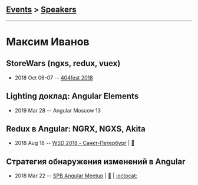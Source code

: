 ## [Events](../README.md) > [Speakers](../speakers.md)
---

# Максим Иванов

## StoreWars (ngxs, redux, vuex)
- 2018 Oct 06-07 -- [404fest 2018](https://www.youtube.com/watch?v=I_TqRcw4keQ)    
## Lighting доклад: Angular Elements
- 2019 Mar 28 -- Angular Moscow 13    
## Redux в Angular: NGRX, NGXS, Akita
- 2018 Aug 18 -- [WSD 2018 - Санкт-Петербург](https://www.youtube.com/watch?v=sxN5hmb2hdU)  | [:notebook:](https://wsd.events/2018/08/18/pres/redux-angular.pdf)  
## Стратегия обнаружения изменений в Angular
- 2018 Mar 22 -- [SPB Angular Meetup](https://youtu.be/2cV4i-g6Oxc)  | [:notebook:](https://docs.google.com/presentation/d/1QrnHoBEgHtj_a48QdHLme8Di-OHjtajmOxVC2WlNOvY/edit#slide=id.g26d86d3325_0_0) | [:octocat:](https://github.com/splincode/meetups/blob/master/2018/march/README.md) 

